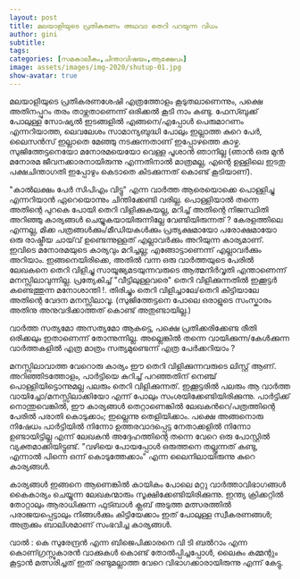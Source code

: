 ```yaml
---
layout: post
title: മലയാളിയുടെ പ്രതികരണം അഥവാ തെറി പറയുന്ന വിധം
author: gini
subtitle:
tags: 
categories: [സമകാലീകം,ചിന്താവിഷയം,ആക്ഷേപം]
image: assets/images/img-2020/shutup-01.jpg
show-avatar: true
---
```


മലയാളിയുടെ പ്രതികരണശേഷി എത്രത്തോളം കൂടുതലാണെന്നും, പക്ഷെ അതിനപ്പുറം തരം താഴ്ന്നതാണെന്ന് ഒരിക്കല്‍ കൂടി നാം കണ്ടു. ഫേസ്ബുക്ക്‌ പോലുള്ള സോഷ്യല്‍ ഇടങ്ങളില്‍ എങ്ങനെ/എപ്പോള്‍ പെരുമാറണം എന്നറിയാത്ത, ലെവലേശം സാമാന്യബുദ്ധി പോലും ഇല്ലാത്ത കുറെ പേര്‍, ലൈസന്‍സ് ഇല്ലാതെ മേഞ്ഞു നടക്കുന്നതാണ് ഇപ്പോഴത്തെ കാഴ്ച. സുജിത്തേട്ടനെയോ  മനോരമയെയോ വെള്ള പൂശാന്‍ ഞാനില്ല (ഞാന്‍ ഒരു മുന്‍ മനോരമ ജീവനക്കാരനായിരുന്നു എന്നതിനാല്‍ മാത്രമല്ല, എന്റെ ഉള്ളിലെ ഇടതു പക്ഷചിന്താഗതി ഇപ്പോഴും കെടാതെ കിടക്കുന്നത് കൊണ്ട് കൂടിയാണ്). 

"കാൽലക്ഷം പേർ സിപിഎം വിട്ടു" എന്ന വാര്‍ത്ത ആരെയൊക്കെ പൊള്ളിച്ചു എന്നറിയാന്‍ ഏറെയൊന്നും ചിന്തിക്കേണ്ടി വരില്ല.  പൊള്ളിയാല്‍ തന്നെ അതിന്റെ പുറകെ പോയി തെറി വിളിക്കുകയല്ല, മറിച്ച് അതിന്റെ നിജസ്ഥിതി അറിഞ്ഞു കാര്യങ്ങള്‍ ചെയ്യുകയായിരുന്നില്ലേ വേണ്ടിയിരുന്നത് ? കേരളത്തിലെ എന്നല്ല, മിക്ക പത്രങ്ങള്‍ക്കും/മീഡിയകള്‍ക്കും പ്രത്യക്ഷമായോ പരോക്ഷമായോ ഒരു രാഷ്ട്രീയ ചായ്‌വ് ഉണ്ടെന്നുള്ളത് എല്ലാവര്‍ക്കും അറിയുന്ന കാര്യമാണ്. ഇവിടെ മനോരമയുടെ കാര്യവും മറിച്ചല്ല; എങ്ങോട്ടാണെന്ന് എല്ലാവര്‍ക്കും അറിയാം. ഇങ്ങനെയിരിക്കെ, അതില്‍ വന്ന ഒരു വാര്‍ത്തയുടെ പേരില്‍ ലേഖകനെ തെറി വിളിച്ചു സായൂജ്യമടയുന്നവരുടെ ആത്മനിര്‍വൃതി എന്താണെന്ന് മനസ്സിലാവുന്നില്ല. പ്രത്യേകിച്ച് "വീട്ടിലുള്ളവരെ" തെറി വിളിക്കുന്നതില്‍ ഇക്കൂട്ടര്‍ കണ്ടെത്തുന്ന മനോശാന്തി !. തിരിച്ചും തെറി വിളിച്ചാലേ/തെറി കിട്ടിയാലേ അതിന്റെ വേദന മനസ്സിലാവൂ. (സുജിത്തേട്ടനെ പോലെ ഒരാളുടെ സംസ്കാരം അതിനു അനുവദിക്കാത്തത് കൊണ്ട് അതുണ്ടായില്ല.)

വാര്‍ത്ത സത്യമോ അസത്യമോ ആകട്ടെ, പക്ഷെ പ്രതിക്കരിക്കേണ്ട രീതി ഒരിക്കലും ഇതാണെന്ന് തോന്നുന്നില്ല. അല്ലെങ്കില്‍ തന്നെ വായിക്കുന്ന/കേള്‍ക്കുന്ന വാര്‍ത്തകളില്‍ എത്ര മാത്രം സത്യമുണ്ടെന്ന് എത്ര പേര്‍ക്കറിയാം ?

മനസ്സിലാവാത്ത വേറൊരു കാര്യം ഈ തെറി വിളിക്കുന്നവരുടെ ലിസ്റ്റ് ആണ്. അറിഞ്ഞിടത്തോളം, പാര്‍ട്ടിയെ കുറിച്ച് പറഞ്ഞതിന് നെഞ്ച് പൊള്ളിയിട്ടൊന്നുമല്ല പലരും തെറി വിളിക്കുന്നത്‌. ഇക്കൂട്ടരില്‍ പലരും ആ വാര്‍ത്ത വായിച്ചോ/മനസ്സിലാക്കിയോ എന്ന് പോലും സംശയിക്കേണ്ടിയിരിക്കുന്നു. പാര്‍ട്ടിക്ക് നൊന്തുവെങ്കില്‍, ഈ കാര്യങ്ങള്‍ തെറ്റാണെങ്കില്‍ ലേഖകന്‍റെ/പത്രത്തിന്റെ പേരില്‍ പരാതി കൊടുക്കാം; ഇല്ലെന്നു തെളിയിക്കാം. പക്ഷെ അങ്ങനൊരു നിഷേധം പാർട്ടിയില്‍ നിന്നോ ഉത്തരവാദപ്പെട്ട നേതാക്കളില്‍ നിന്നോ ഉണ്ടായിട്ടില്ല എന്ന് ലേഖകന്‍ അദ്ദേഹത്തിന്റെ തന്നെ വേറെ ഒരു പോസ്റ്റില്‍ വ്യക്തമാക്കിയിട്ടുണ്ട്. "വഴിയെ പോയപ്പോള്‍ ഒരുത്തനെ തല്ലുന്നത്  കണ്ടു, എന്നാല്‍ പിന്നെ ഒന്ന് കൊടുത്തേക്കാം" എന്ന ലൈനിലായിരുന്നു കുറെ കാര്യങ്ങള്‍. 

കാര്യങ്ങള്‍ ഇങ്ങനെ ആണെങ്കില്‍ കായികം പോലെ മറ്റു വാര്‍ത്താവിഭാഗങ്ങള്‍ കൈകാര്യം ചെയ്യുന്ന ലേഖകന്മാരും സൂക്ഷിക്കേണ്ടിയിരിക്കുന്നു. ഇന്ത്യ ക്രിക്കറ്റില്‍ തോറ്റാലും ആരാധിക്കുന്ന ഫുട്ബാള്‍ ക്ലബ് അടുത്ത മത്സരത്തില്‍ പരാജയപ്പെട്ടാലും നിങ്ങള്‍ക്കും കിട്ടിയേക്കാം ഇത് പോലുള്ള സ്വീകരണങ്ങള്‍; അത്രക്കും ബാലിശമാണ് സംഭവിച്ച കാര്യങ്ങള്‍. 


വാല്‍ : കെ സുരേന്ദ്രന്‍ എന്ന ബിജെപിക്കാരനെ  വി ടി ബല്‍റാം എന്ന കൊണ്ഗ്രസ്സുകാരന്‍ വാക്കുകള്‍ കൊണ്ട് തോല്‍പ്പിച്ചപ്പോള്‍, ലൈകും കമ്മന്റും കൂട്ടാന്‍ മത്സരിച്ചത് ഇത് രണ്ടുമല്ലാത്ത വേറെ വിഭാഗക്കാരായിരുന്നു എന്ന് കേട്ടു.